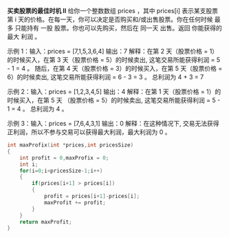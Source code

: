 **买卖股票的最佳时机 II**
给你一个整数数组 prices ，其中 prices[i] 表示某支股票第 i 天的价格。在每一天，你可以决定是否购买和/或出售股票。你在任何时候 最多 只能持有 一股 股票。你也可以先购买，然后在 同一天 出售。返回 你能获得的 最大 利润 。

示例 1：输入：prices = [7,1,5,3,6,4]
输出：7
解释：在第 2 天（股票价格 = 1）的时候买入，在第 3 天（股票价格 = 5）的时候卖出, 这笔交易所能获得利润 = 5 - 1 = 4 。
 随后，在第 4 天（股票价格 = 3）的时候买入，在第 5 天（股票价格 = 6）的时候卖出, 这笔交易所能获得利润 = 6 - 3 = 3 。
 总利润为 4 + 3 = 7 

示例 2：输入：prices = [1,2,3,4,5]
输出：4
解释：在第 1 天（股票价格 = 1）的时候买入，在第 5 天 （股票价格 = 5）的时候卖出, 这笔交易所能获得利润 = 5 - 1 = 4 。
 总利润为 4 。

示例 3：输入：prices = [7,6,4,3,1]
输出：0
解释：在这种情况下, 交易无法获得正利润，所以不参与交易可以获得最大利润，最大利润为 0 。

```c
int maxProfix(int *prices,int pricesSize)
{
    int profit = 0,maxProfix = 0;
    int i;
    for(i=0;i<pricesSize-1;i++)
    {
        if(prices[i+1] > prices[i])
        {
            profit = prices[i+1]-prices[i];
            maxProfit += profit;
        }
    }
    return maxProfit;
}
```


